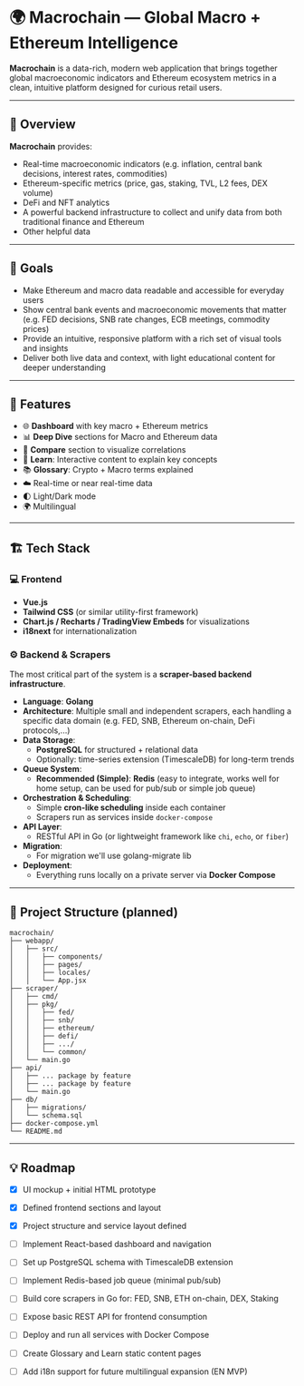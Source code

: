 # 🌍 Macrochain — Global Macro + Ethereum Intelligence

**Macrochain** is a data-rich, modern web application that brings together global macroeconomic indicators and Ethereum ecosystem metrics in a clean, intuitive platform designed for curious retail users.

---

## 📌 Overview

**Macrochain** provides:
- Real-time macroeconomic indicators (e.g. inflation, central bank decisions, interest rates, commodities)
- Ethereum-specific metrics (price, gas, staking, TVL, L2 fees, DEX volume)
- DeFi and NFT analytics
- A powerful backend infrastructure to collect and unify data from both traditional finance and Ethereum
- Other helpful data

---

## 🎯 Goals

- Make Ethereum and macro data readable and accessible for everyday users
- Show central bank events and macroeconomic movements that matter (e.g. FED decisions, SNB rate changes, ECB meetings, commodity prices)
- Provide an intuitive, responsive platform with a rich set of visual tools and insights
- Deliver both live data and context, with light educational content for deeper understanding

---

## 🤩 Features

- 🌐 **Dashboard** with key macro + Ethereum metrics
- 📊 **Deep Dive** sections for Macro and Ethereum data
- 🔁 **Compare** section to visualize correlations
- 🧠 **Learn**: Interactive content to explain key concepts
- 📚 **Glossary**: Crypto + Macro terms explained
- ☁️ Real-time or near real-time data
- 🌓 Light/Dark mode
- 🌍 Multilingual
---

## 🏗️ Tech Stack

### 💻 Frontend
- **Vue.js** 
- **Tailwind CSS** (or similar utility-first framework)
- **Chart.js / Recharts / TradingView Embeds** for visualizations
- **i18next** for internationalization

### ⚙️ Backend & Scrapers

The most critical part of the system is a **scraper-based backend infrastructure**.

- **Language**: **Golang**
- **Architecture**: Multiple small and independent scrapers, each handling a specific data domain (e.g. FED, SNB, Ethereum on-chain, DeFi protocols,...)
- **Data Storage**:
  - **PostgreSQL** for structured + relational data
  - Optionally: time-series extension (TimescaleDB) for long-term trends
- **Queue System**:
  - **Recommended (Simple)**: **Redis** (easy to integrate, works well for home setup, can be used for pub/sub or simple job queue)
- **Orchestration & Scheduling**:
  - Simple **cron-like scheduling** inside each container
  - Scrapers run as services inside `docker-compose`
- **API Layer**:
  - RESTful API in Go (or lightweight framework like `chi`, `echo`, or `fiber`)
- **Migration**:
  - For migration we'll use golang-migrate lib
- **Deployment**:
  - Everything runs locally on a private server via **Docker Compose**

---

## 📁 Project Structure (planned)

```
macrochain/
├── webapp/
│   ├── src/
│   │   ├── components/
│   │   ├── pages/
│   │   ├── locales/
│   │   └── App.jsx
├── scraper/
│   ├── cmd/
│   ├── pkg/
│   │   ├── fed/
│   │   ├── snb/
│   │   ├── ethereum/
│   │   ├── defi/
│   │   ├── .../
│   │   └── common/
│   └── main.go
├── api/
│   ├── ... package by feature
│   ├── ... package by feature
│   └── main.go
├── db/
│   ├── migrations/
│   └── schema.sql
├── docker-compose.yml
└── README.md
```

---

## 💡 Roadmap

- [x] UI mockup + initial HTML prototype
- [x] Defined frontend sections and layout
- [x] Project structure and service layout defined
- [ ] Implement React-based dashboard and navigation
- [ ] Set up PostgreSQL schema with TimescaleDB extension
- [ ] Implement Redis-based job queue (minimal pub/sub)
- [ ] Build core scrapers in Go for: FED, SNB, ETH on-chain, DEX, Staking
- [ ] Expose basic REST API for frontend consumption
- [ ] Deploy and run all services with Docker Compose
- [ ] Create Glossary and Learn static content pages
- [ ] Add i18n support for future multilingual expansion (EN MVP)


